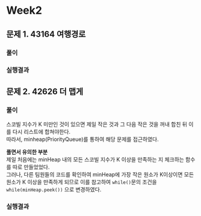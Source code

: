 # Week2

## 문제 1. 43164 여행경로

### 풀이 

### 실행결과


## 문제 2. 42626 더 맵게
### 풀이 
스코빌 지수가 K 미만인 것이 있으면 제일 작은 것과 그 다음 작은 것을 꺼내 합친 뒤 이를 다시 리스트에 합쳐야한다.   
따라서, minheap(PriorityQueue)를 통하여 해당 문제를 접근하였다.

**풀면서 유의한 부분**   
제일 처음에는 minHeap 내의 모든 스코빌 지수가 K 이상을 만족하는 지 체크하는 함수를 따로 만들었었다.   
그러나, 다른 팀원들의 코드를 확인하여 minHeap에 가장 작은 원소가 K이상이면 모든 원소가 K 이상을 만족하게 되므로 이를 참고하여 `while()`문의 조건을 `while(minHeap.peek())` 으로 변경하였다.

### 실행결과